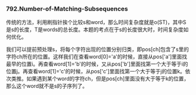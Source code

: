 ### 792.Number-of-Matching-Subsequences

传统的方法，利用刷指针挨个比较s和word，那么时间复杂度就是o(ST)，其中S是s的长度，T是words的总长度。本题的考点在于s的长度很大时，时间复杂度如何优化。

我们可以提前预处理s，将每个字符出现的位置分别归类，即pos[ch]包含了s里的字符ch所在的位置。这样我们在查看word[0]='a'的时候，直接从pos['a']里面找最早的位置i。再查看word[1]='b'的时候，又从pos['b']里面找第一个大于等于i的位置j。再查看word[1]='c'的时候，从pos['c']里面找第一个大于等于j的位置k。依次类推。如果遇到某个word的字符ch，但是pos[ch]里面没有大于等于k的位置，那么这个word就不是s的子序列了。
